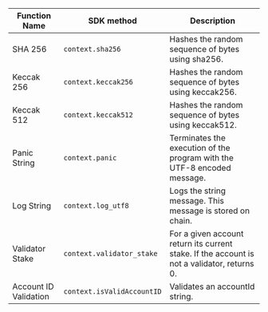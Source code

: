 <TableAsFunc>

| Function Name          | SDK method                     | Description                                                            |
| ---------------------- | ------------------------------ | ---------------------------------------------------------------------- |
| SHA 256            | `context.sha256`          | Hashes the random sequence of bytes using sha256.                                     |
| Keccak 256        | `context.keccak256`         | Hashes the random sequence of bytes using keccak256.                                      |
| Keccak 512                 | `context.keccak512`               | Hashes the random sequence of bytes using keccak512. |
| Panic String       | `context.panic`      | Terminates the execution of the program with the UTF-8 encoded message.                        |
| Log String      | `context.log_utf8`      | Logs the string message. This message is stored on chain. |
| Validator Stake | `context.validator_stake` | For a given account return its current stake. If the account is not a validator, returns 0. |
| Account ID Validation | `context.isValidAccountID` | Validates an accountId string. |

</TableAsFunc>